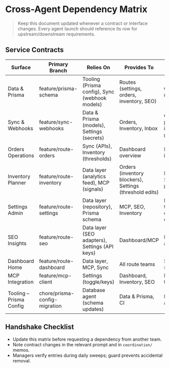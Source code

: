 # Cross-Agent Dependency Matrix

> Keep this document updated whenever a contract or interface changes. Every agent launch should reference its row for upstream/downstream requirements.

## Service Contracts
| Surface | Primary Branch | Relies On | Provides To | Notes |
| --- | --- | --- | --- | --- |
| Data & Prisma | feature/prisma-schema | Tooling (Prisma config), Sync (webhook models) | Routes (settings, orders, inventory, SEO) | Owns Prisma schema, migrations, seed harness. |
| Sync & Webhooks | feature/sync-webhooks | Data & Prisma (models), Settings (secrets) | Orders, Inventory, Inbox | Queue decision + webhook payload mapping documented in `prompts/dashboard/webhooks.md`. |
| Orders Operations | feature/route-orders | Sync (APIs), Inventory (thresholds) | Dashboard overview | Needs shipment/returns APIs + inventory blockers. |
| Inventory Planner | feature/route-inventory | Data layer (analytics feed), MCP (signals) | Orders (inventory blockers), Settings (threshold edits) | PO drafts move to Shopify/background jobs once persistence lands. |
| Settings Admin | feature/route-settings | Data layer (repository), Prisma schema | MCP, SEO, Inventory | Manages thresholds/toggles/secrets; exposes MCP enablement + connection tests. |
| SEO Insights | feature/route-seo | Data layer (SEO adapters), Settings (API keys) | Dashboard/MCP | Requires GA4/GSC/Bing adapters + MCP opportunities. |
| Dashboard Home | feature/route-dashboard | Data layer, MCP, Sync | All route teams | Shared range helper + widget shells. |
| MCP Integration | feature/mcp-client | Settings (toggle/keys) | Dashboard, Inventory, SEO | Provides mock/live client + telemetry hooks. |
| Tooling – Prisma Config | chore/prisma-config-migration | Database agent (schema updates) | Data & Prisma, CI | Ensures CLI + scripts stay aligned. |

## Handshake Checklist
- Update this matrix before requesting a dependency from another team.
- Note contract changes in the relevant prompt and in `coordination/` memos.
- Managers verify entries during daily sweeps; guard prevents accidental removal.
